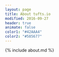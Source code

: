 ```yaml
---
layout: page
title: About tufts.io
modified: 2016-09-27
header: true
animate: false
color1: "#42AAA4"
color2: "#585677"
---
```


{% include about.md %}
